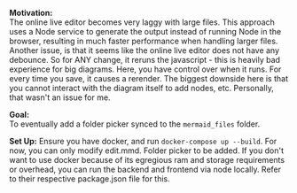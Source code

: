 **Motivation:**  
The online live editor becomes very laggy with large files. This approach uses a Node service to generate the output instead of running Node in the browser, resulting in much faster performance when handling larger files.
Another issue, is that it seems like the online live editor does not have any debounce. So for ANY change, it reruns the javascript - this is heavily bad experience for big diagrams. Here, you have control over when it runs. For every time you save, it causes a rerender.
The biggest downside here is that you cannot interact with the diagram itself to add nodes, etc. Personally, that wasn't an issue for me.

**Goal:**  
To eventually add a folder picker synced to the `mermaid_files` folder.

**Set Up:**
Ensure you have docker, and run `docker-compose up --build`. For now, you can only modify edit.mmd. Folder picker to be added.
If you don't want to use docker because of its egregious ram and storage requirements or overhead, you can run the backend and frontend via node locally. Refer to their respective package.json file for this.
